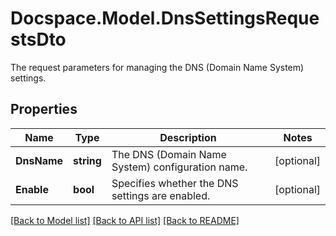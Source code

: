 # Docspace.Model.DnsSettingsRequestsDto
The request parameters for managing the DNS (Domain Name System) settings.

## Properties

Name | Type | Description | Notes
------------ | ------------- | ------------- | -------------
**DnsName** | **string** | The DNS (Domain Name System) configuration name. | [optional] 
**Enable** | **bool** | Specifies whether the DNS settings are enabled. | [optional] 

[[Back to Model list]](../README.md#documentation-for-models) [[Back to API list]](../README.md#documentation-for-api-endpoints) [[Back to README]](../README.md)

